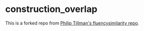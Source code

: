 # construction_overlap
This is a forked repo from [Philip Tillman's fluencysimilarity repo](https://bitbucket.org/philtillman/fluencysimilarity/src/master/).
